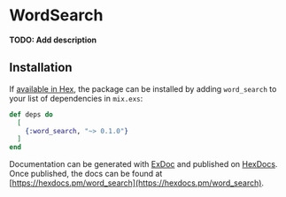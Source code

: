 # WordSearch

**TODO: Add description**

## Installation

If [available in Hex](https://hex.pm/docs/publish), the package can be installed
by adding `word_search` to your list of dependencies in `mix.exs`:

```elixir
def deps do
  [
    {:word_search, "~> 0.1.0"}
  ]
end
```

Documentation can be generated with [ExDoc](https://github.com/elixir-lang/ex_doc)
and published on [HexDocs](https://hexdocs.pm). Once published, the docs can
be found at [https://hexdocs.pm/word_search](https://hexdocs.pm/word_search).

